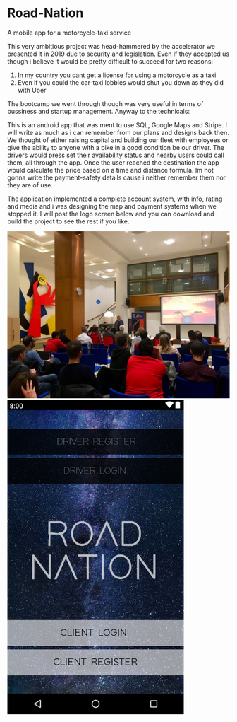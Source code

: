 # Road-Nation
A mobile app for a motorcycle-taxi service

This very ambitious project was head-hammered by the accelerator we presented it in 2019 due to security and legislation. Even if they accepted us though i believe it would be pretty difficult to succeed for two reasons:

1) In my country you cant get a license for using a motorcycle as a taxi
2) Even if you could the car-taxi lobbies would shut you down as they did with Uber

The bootcamp we went through though was very useful in terms of bussiness and startup management. Anyway to the technicals:

This is an android app that was ment to use SQL, Google Maps and Stripe. I will write as much as i can remember from our plans and designs back then. We thought of either raising capital and building our fleet with employees or give the ability to anyone with a bike in a good condition be our driver. The drivers would press set their availability status and nearby users could call them, all through the app. Once the user reached the destination the app would calculate the price based on a time and distance formula. Im not gonna write the payment-safety details cause i neither remember them nor they are of use.

The application implemented a complete account system, with info, rating and media and i was designing the map and payment systems when we stopped it. I will post the logo screen below and you can download and build the project to see the rest if you like.

![ACCELERATOR](https://github.com/Mistral-Designs/Road-Nation/blob/master/okthess.jpg)
<img src="https://github.com/Mistral-Designs/Road-Nation/blob/master/ui.png" width="400" height="auto">

